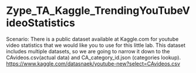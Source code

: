 # Zype_TA_Kaggle_TrendingYouTubeVideoStatistics
Scenario: There is a public dataset available at Kaggle.com for youtube video statistics that we would like you to use for this little lab. This dataset includes multiple datasets, so we are going to narrow it down to the CAvideos.csv(actual data) and CA_category_id.json (categories lookup). https://www.kaggle.com/datasnaek/youtube-new?select=CAvideos.csv
